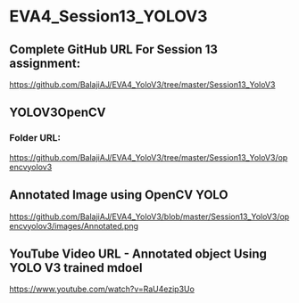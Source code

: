 # EVA4_Session13_YOLOV3

## Complete GitHub URL For Session 13 assignment:

https://github.com/BalajiAJ/EVA4_YoloV3/tree/master/Session13_YoloV3


## YOLOV3OpenCV

### Folder URL:
https://github.com/BalajiAJ/EVA4_YoloV3/tree/master/Session13_YoloV3/opencvyolov3


## Annotated Image using OpenCV YOLO

https://github.com/BalajiAJ/EVA4_YoloV3/blob/master/Session13_YoloV3/opencvyolov3/images/Annotated.png


## YouTube Video URL - Annotated object Using YOLO V3 trained mdoel

https://www.youtube.com/watch?v=RaU4ezip3Uo



